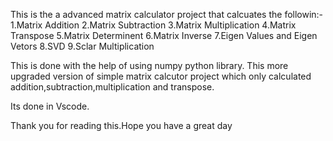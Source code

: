 This is the a advanced matrix calculator project that calcuates the followin:-
1.Matrix Addition
2.Matrix Subtraction
3.Matrix Multiplication
4.Matrix Transpose
5.Matrix Determinent
6.Matrix Inverse
7.Eigen Values and  Eigen Vetors
8.SVD
9.Sclar Multiplication

This is done with the help of using numpy python library.
This more upgraded version of simple matrix calcutor project which only calculated addition,subtraction,multiplication and transpose.


Its done in Vscode.

Thank you for reading this.Hope you have a great day